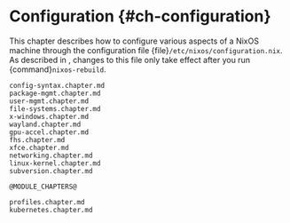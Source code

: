 # Configuration {#ch-configuration}

This chapter describes how to configure various aspects of a NixOS machine through the configuration file {file}`/etc/nixos/configuration.nix`. As described in [](#sec-changing-config), changes to this file only take effect after you run {command}`nixos-rebuild`.

```{=include=} chapters
config-syntax.chapter.md
package-mgmt.chapter.md
user-mgmt.chapter.md
file-systems.chapter.md
x-windows.chapter.md
wayland.chapter.md
gpu-accel.chapter.md
fhs.chapter.md
xfce.chapter.md
networking.chapter.md
linux-kernel.chapter.md
subversion.chapter.md
```

```{=include=} chapters
@MODULE_CHAPTERS@
```

```{=include=} chapters
profiles.chapter.md
kubernetes.chapter.md
```
<!-- Apache; libvirtd virtualisation -->
